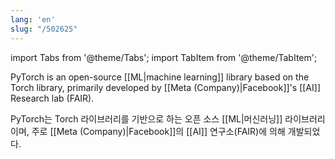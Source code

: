 ```yaml
---
lang: 'en'
slug: "/502625"
---
```


import Tabs from '@theme/Tabs';
import TabItem from '@theme/TabItem';

<Tabs groupId='lang' queryString>
<TabItem value='en' label='English 🇺🇸' lang='en-US' default>
<div lang='en-US'>

PyTorch is an open-source [[ML|machine learning]] library based on the Torch library, primarily developed by [[Meta (Company)|Facebook]]'s [[AI]] Research lab (FAIR).

</div>
</TabItem>
<TabItem value='ko' label='한국어 🇰🇷' lang='ko-KR'>
<div lang='ko-KR'>

  
PyTorch는 Torch 라이브러리를 기반으로 하는 오픈 소스 [[ML|머신러닝]] 라이브러리이며, 주로 [[Meta (Company)|Facebook]]의 [[AI]] 연구소(FAIR)에 의해 개발되었다.

</div>
</TabItem>
</Tabs>
